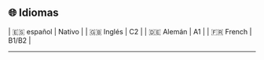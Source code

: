 ## 🌐 Idiomas

| 🇪🇸 español | Nativo | | 🇬🇧 Inglés | C2 | | 🇩🇪 Alemán | A1 | | 🇫🇷 French | B1/B2 |

---
